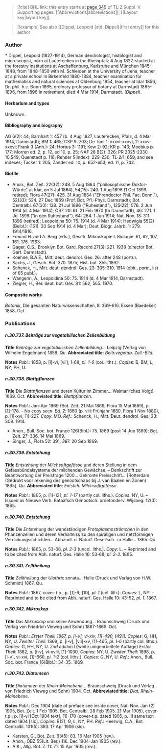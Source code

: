 > [!cite] BHL link: this entry starts at [page 349](https://www.biodiversitylibrary.org/item/103833#page/361/mode/1up) of TL-2 Suppl. V.
> Supporting pages: [[Abbreviations|abbreviations]], [[Layout key|layout key]].

> [!example] See also [[Dippel, Leopold {std. Dippel}|first entry]] for this author

### Author

\* Dippel, Leopold (1827-1914), German dendrologist, histologist and microscopist, born at Lauterecken in the Rheinpfalz 4 Aug 1827, studied at the forestry institutions at Aschaffenburg, Karlsruhe and München 1845-1848, from 1848-1850 with M. Schleiden at the University of Jena, teacher at a private school in Birkenfeld 1880-1884, teacher examination for mathematics and natural sciences at Oldenburg 1854, teacher at Idar 1856, Dr. phil. h.c. Bonn 1865, ordinary professor of botany at Darmstadt 1865-1896, from 1896 in retirement, died 4 Mar 1914, Darmstadt. (*Dippel*).

#### Herbarium and types

Unknown.

#### Bibliography and biography

AG 6(2): 44; Barnhart 1: 457 (b. 4 Aug 1827, Lauterecken, Pfalz, d. 4 Mar 1914, Darmstadt); BM 1: 465; CSP 9: 703; De Toni 1: xxxvi-xxxvi, 2: xxxv-xxxvi; Frank 3 (Anh.): 24; Hortus 3: 1191; Kew 2: 92; KR p. 143; Moebius p. 177; Morren ed. 2, p. 12, ed 10, p. 25; NAF 28 B(2): 326; PR 2325-2330, 10.549; Quenstedt p. 116; Rehder 5(index): 229-230; TL-2/1: 659, and see indexes; Tucker 1: 205; Zander ed. 10, p. 652-653, ed. 11, p. 742.

#### Biofile

- Anon., Bot. Zeit. 22(32): 248. 5 Aug 1864 ("philosophische Doktor-Würde" at Idar, on 5 Jul 1864), 54(15): 240. 1 Aug 1896 (1 Oct 1896 retired); Flora 47(27): 425. 31 Aug 1864 ("Ehrendoctor Phil. Fac. Bonn."), 52(33): 524. 27 Dec 1869 (Prof. Bot. Pfl.-Phys. Darmstadt); Bot. Centralbl. 67(30): 128. 21 Jul 1896 ("Ruhestand"), 125(22): 576. 2 Jun 1914 (d. 4 Mar 1914); ÖBZ 20: 61. 21 Feb 1870 (to Darmstadt), 46: 271. 1 Jul 1896 ("in den Ruhestand"), 64: 264. 1 Jun 1914; Nat. Nov. 18: 311. 1896 (retired); Leopoldina 50: 75. 1914 (d. 4 Mar 1914); Hedwigia 55(2)(Beibl.): (151). 30 Sep 1914 (d. 4 Mar); Deut. Biogr. Jahrb. 1: 279. 1914/1916.
- Freund H. and A. Berg (eds.), Gesch. Mikroskopie I. Biologie: 61, 62, 107, 161, 176. 1963.
- Gager, C.S., Brooklyn Bot. Gard. Record 27(3): 221. 1938 (director Bot. Gart. Darmstadt).
- Koehne, B.A.E., Mitt. deut. dendrol. Ges. 26: after 248 (portr.).
- Sachs, J., Gesch. Bot. 370. 1875; Hist. bot. 355. 1892.
- Schenck, H., Mitt. deut. dendrol. Ges. 23: 305-310. 1914 (obit., portr., list of 65 publ.).
- Wangerin, A., Leopoldina 50: 75. 1914 (d. 4 Mar 1914, Darmstadt).
- Ziegler, H., Ber. deut. bot. Ges. 81: 562, 565. 1970.

#### Composite works

*Botanik*, Die gesamten Naturwissenschaften, II: 369-616. Essen (Baedeker) 1858. Oct.

### Publications

##### n.30.737. Beiträge zur vegetabilischen Zellenbildung

**Title**
*Beiträge zur vegetabilischen Zellenbildung*... Leipzig (Verlag von Wilhelm Engelmann) 1858. Qu.
**Abbreviated title**: *Beitr.vegetab. Zell.-Bild.*

**Notes**
*Publ*.: 1858, p. \[i\]-vi, \[vii\], 1-68, *pl. 1-6* (col. liths.). *Copies*: B, BM, L, NY, PH, U.

##### n.30.738. Blattpflanzen

**Title**
Die *Blattpflanzen* und deren Kultur im Zimmer... Weimar (chez Voigt) 1869. Oct.
**Abbreviated title**: *Blattpflanzen*.

**Notes**
*Publ*.: Jan-Apr 1869 (Bot. Zeit. 21 Mai 1869, Flora 15 Mai 1869), p. \[1\]-178. – No copy seen.
*Ed. 2*: 1880 (p. viii: Frühjahr 1880, Flora 1 Nov 1880), p. \[i\]-xvi, \[1\]-227. *Copy*: MO.
*Ref*.: Schenck, H., Mitt. Deut. dendrol. Ges. 23: 308. 1914.
- Anon., Bull. Soc. bot. France 126(Bibl.): 75. 1869 (post 14 Jun 1869); Bot. Zeit. 27: 336. 14 Mai 1869.
- Singer, J., Flora 52: 391, 397. 20 Sep 1869.

##### n.30.739. Entstehung

**Title**
*Entstehung* der *Milchsaftgefässe* und deren Stellung in dem Gefässbündelsysteme der milchenden Gewächse. – Denkschrift zur Beantwortung der Preisfrage 1200... Gekrönte Preisschrift... \[Rotterdam (Gedrukt voor rekening des genootschaps bij J. van Baalen en Zonen) 1865\]. Qu.
**Abbreviated title**: *Entsteh. Milchsaftgefässe*.

**Notes**
*Publ*.: 1865, p. \[1\]-121, *pl. 1-17* (partly col. liths.). *Copies*: NY, U. – Issued as Nieuwe Verh. Bataafsch Genootsch. proefonderv. Wijsbeg. 12(3): 1865.

##### n.30.740. Entstehung

**Title**
Die *Entstehung* der wandständigen *Protoplasmaströmchen* in den Pflanzenzellen und deren Verhältniss zu den spiraligen und netzförmigen Verdickungsschichten... Abhandl. d. Naturf. Gesellsch. zu Halle... 1865. Qu.

**Notes**
*Publ*.: 1865, p. 53-68, *pl. 2-3* (uncol. liths.). *Copy*: L. – Reprinted and to be cited from Abh. naturf. Ges. Halle 10: 53-68, *pl. 2-3.* 1865.

##### n.30.741. Zelltheilung

**Title**
*Zelltheilung* der *Ulothrix* zonata... Halle (Druck und Verlag von H.W. Schmidt) 1867. Qu.

**Notes**
*Publ*.: 1867, cover-t.p., p. \[1\]-9, \[10\], *pl. 1* (col. lith.). *Copies*: L, NY. – Reprinted and to be cited from Abh. naturf. Ges. Halle 10: 43-52, *pl. 1.* 1867.

##### n.30.742. Mikroskop

**Title**
Das *Mikroskop* und seine Anwendung... Braunschweig (Druck und Verlag von Friedrich Vieweg und Sohn) 1867-1869. Oct.

**Notes**
*Publ*.: *Erster Theil: 1867, p. \[i-v\], vi-xiv, \[1\]-490, \[491\]. Copies*: G, HH, NY, U.
*Zweiter Theil*: 1869, p. \[i-v\], \[vii\]-xv, \[1\]-465, *pl. 1-6* (partly col. liths.). *Copies*: G, HH, NY, U.
*2nd edition* (Zweite umgearbeitete Auflage) *Erster Theil*: 1882, p. \[i-v\], vi-xviii, \[1\]-1030.
*Copies*: NY, U.
*Zweiter Theil*: 1898, p. \[i-v\], vi-xvi, \[1\]-660, *pl. 1-2* (col. liths.). *Copies*: G, NY, U.
*Ref*.: Anon., Bull. Soc. bot. France 16(Bibl.): 34-35. 1869.

##### n.30.743. Diatomeen

**Title**
*Diatomeen* der *Rhein-Mainebene*... Braunschweig (Druck und Verlag von Friedrich Vieweg und Sohn) 1904. Oct.
**Abbreviated title**: *Diat. Rhein-Mainebene*.

**Notes**
*Publ*.: Dec 1904 (date of preface see inside cover, Nat. Nov. Jan (2) 1905, Bot. Zeit. 1 Feb 1905, Bot. Centralbl. 28 Feb 1905. 21 Mar 1905), cover-t.p., p. \[i\]-vi \[Oct 1904 text\], \[1\]-170 (cover-t.p. dated 1905, p. III same text dated 1904 \[sic\]. *Copies*: B(2), G, L, NY, PH.
*Ref*.: Heerwig, C.A., Bot. Centralbl. 101(5): 393. 17 Apr 1906 (sic).
- Karsten, G., Bot. Zeit. 63(6): 83. 16 Mar 1905 (rev.).
- Anon., ÖBZ 55(Lit. Ber.) 116. Dec 1904-Jan 1905 (rev.).
- A.K., Allg. Bot. Z. 11: 71. 15 Apr 1905 (rev.).


